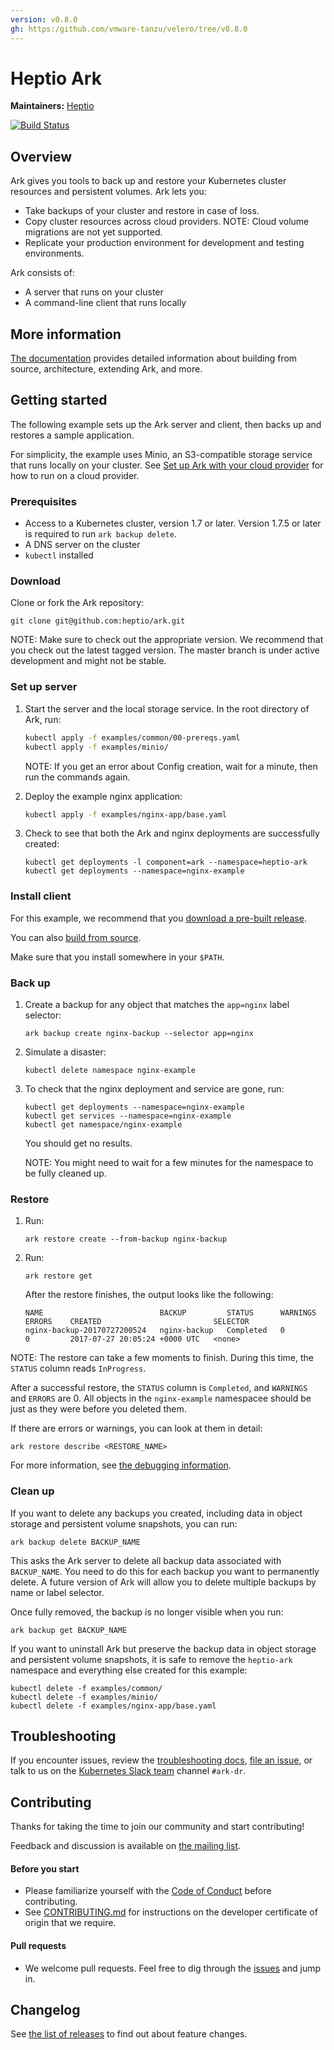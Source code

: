 ```yaml
---
version: v0.8.0
gh: https:/github.com/vmware-tanzu/velero/tree/v0.8.0
---
```

# Heptio Ark

**Maintainers:** [Heptio][0]

[![Build Status][1]][2]

## Overview

Ark gives you tools to back up and restore your Kubernetes cluster resources and persistent volumes. Ark lets you:

* Take backups of your cluster and restore in case of loss.
* Copy cluster resources across cloud providers. NOTE: Cloud volume migrations are not yet supported.
* Replicate your production environment for development and testing environments.

Ark consists of:

* A server that runs on your cluster
* A command-line client that runs locally

## More information

[The documentation][29] provides detailed information about building from source, architecture, extending Ark, and more.

## Getting started

The following example sets up the Ark server and client, then backs up and restores a sample application.

For simplicity, the example uses Minio, an S3-compatible storage service that runs locally on your cluster. See [Set up Ark with your cloud provider][3] for how to run on a cloud provider. 

### Prerequisites

* Access to a Kubernetes cluster, version 1.7 or later. Version 1.7.5 or later is required to run `ark backup delete`.
* A DNS server on the cluster
* `kubectl` installed

### Download

Clone or fork the Ark repository:

```
git clone git@github.com:heptio/ark.git
```

NOTE: Make sure to check out the appropriate version. We recommend that you check out the latest tagged version. The master branch is under active development and might not be stable.

### Set up server

1. Start the server and the local storage service. In the root directory of Ark, run:

    ```bash
    kubectl apply -f examples/common/00-prereqs.yaml
    kubectl apply -f examples/minio/
    ```

    NOTE: If you get an error about Config creation, wait for a minute, then run the commands again.

1. Deploy the example nginx application:

    ```bash
    kubectl apply -f examples/nginx-app/base.yaml
    ```

1. Check to see that both the Ark and nginx deployments are successfully created:

    ```
    kubectl get deployments -l component=ark --namespace=heptio-ark
    kubectl get deployments --namespace=nginx-example
    ```

### Install client

For this example, we recommend that you [download a pre-built release][26].

You can also [build from source][7].

Make sure that you install somewhere in your `$PATH`.

### Back up

1. Create a backup for any object that matches the `app=nginx` label selector:

    ```
    ark backup create nginx-backup --selector app=nginx
    ```

1. Simulate a disaster:

    ```
    kubectl delete namespace nginx-example
    ```

1. To check that the nginx deployment and service are gone, run:

    ```
    kubectl get deployments --namespace=nginx-example
    kubectl get services --namespace=nginx-example
    kubectl get namespace/nginx-example
    ```

    You should get no results.
    
    NOTE: You might need to wait for a few minutes for the namespace to be fully cleaned up.

### Restore

1. Run:

    ```
    ark restore create --from-backup nginx-backup
    ```

1. Run:

    ```
    ark restore get
    ```

    After the restore finishes, the output looks like the following:

    ```
    NAME                          BACKUP         STATUS      WARNINGS   ERRORS    CREATED                         SELECTOR
    nginx-backup-20170727200524   nginx-backup   Completed   0          0         2017-07-27 20:05:24 +0000 UTC   <none>
    ```

NOTE: The restore can take a few moments to finish. During this time, the `STATUS` column reads `InProgress`.

After a successful restore, the `STATUS` column is `Completed`, and `WARNINGS` and `ERRORS` are 0. All objects in the `nginx-example` namespacee should be just as they were before you deleted them.

If there are errors or warnings, you can look at them in detail:

```
ark restore describe <RESTORE_NAME>
```

For more information, see [the debugging information][18].

### Clean up

If you want to delete any backups you created, including data in object storage and persistent
volume snapshots, you can run:

```
ark backup delete BACKUP_NAME
```

This asks the Ark server to delete all backup data associated with `BACKUP_NAME`.  You need to do
this for each backup you want to permanently delete. A future version of Ark will allow you to
delete multiple backups by name or label selector.

Once fully removed, the backup is no longer visible when you run:

```
ark backup get BACKUP_NAME
```

If you want to uninstall Ark but preserve the backup data in object storage and persistent volume
snapshots, it is safe to remove the `heptio-ark` namespace and everything else created for this
example:

```
kubectl delete -f examples/common/
kubectl delete -f examples/minio/
kubectl delete -f examples/nginx-app/base.yaml
```

## Troubleshooting

If you encounter issues, review the [troubleshooting docs][30], [file an issue][4], or talk to us on the [Kubernetes Slack team][25] channel `#ark-dr`.

## Contributing

Thanks for taking the time to join our community and start contributing!

Feedback and discussion is available on [the mailing list][24].

#### Before you start

* Please familiarize yourself with the [Code of Conduct][8] before contributing.
* See [CONTRIBUTING.md][5] for instructions on the developer certificate of origin that we require.

#### Pull requests

* We welcome pull requests. Feel free to dig through the [issues][4] and jump in.

## Changelog

See [the list of releases][6] to find out about feature changes.

[0]: https://github.com/heptio
[1]: https://travis-ci.org/heptio/ark.svg?branch=master
[2]: https://travis-ci.org/heptio/ark
[3]: /cloud-common.md
[4]: https://github.com/heptio/ark/issues
[5]: https://github.com/heptio/ark/blob/master/CONTRIBUTING.md
[6]: https://github.com/heptio/ark/releases
[7]: /build-from-scratch.md
[8]: https://github.com/heptio/ark/blob/master/CODE_OF_CONDUCT.md
[9]: https://kubernetes.io/docs/setup/
[10]: https://kubernetes.io/docs/tasks/tools/install-kubectl/#install-with-homebrew-on-macos
[11]: https://kubernetes.io/docs/tasks/tools/install-kubectl/#tabset-1
[12]: https://github.com/kubernetes/kubernetes/blob/master/cluster/addons/dns/README.md
[13]: /output-file-format.md
[14]: https://github.com/kubernetes/kubernetes
[15]: https://aws.amazon.com/
[16]: https://cloud.google.com/
[17]: https://azure.microsoft.com/
[18]: /debugging-restores.md
[19]: /img/backup-process.png
[20]: https://kubernetes.io/docs/concepts/api-extension/custom-resources/#customresourcedefinitions
[21]: https://kubernetes.io/docs/concepts/api-extension/custom-resources/#custom-controllers
[22]: https://github.com/coreos/etcd
[24]: http://j.hept.io/ark-list
[25]: http://slack.kubernetes.io/
[26]: https://github.com/heptio/ark/releases
[27]: /hooks.md
[28]: /plugins.md
[29]: https://velero.io/docs/v0.8.0/
[30]: /troubleshooting.md
